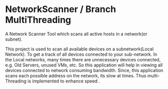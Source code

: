 # NetworkScanner / Branch MultiThreading 
A Network Scanner Tool which scans all active hosts in a network(or subnet).

This project is used to scan all available devices on a subnetwork(Local Network).
To get a track of all devices connected to your sub-network.
In the Local networks, many times there are unnecessary devices connected,
  e.g. Old Servers, unused VMs, etc. So this application will help in viewing 
        all devices connected to network consuming bandwidth.
Since, this application scans each possible address on the network,
  its slow at times. Thus multi-Threading is implemented to enhance speed .
